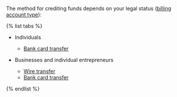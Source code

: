 The method for crediting funds depends on your legal status ([billing account type](../concepts/billing-account.md#ba-types)):

{% list tabs %}

- Individuals

  - [Bank card transfer](../payment/payment-methods-individual.md)


- Businesses and individual entrepreneurs

  - [Wire transfer](../payment/payment-methods-business.md)
  - [Bank card transfer](../payment/payment-methods-card-business.md)


{% endlist %}

